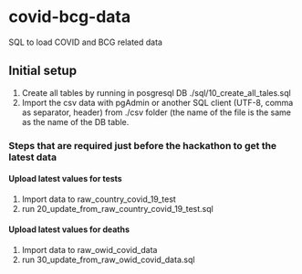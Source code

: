 # covid-bcg-data
SQL to load COVID and BCG related data

## Initial setup
1. Create all tables by running in posgresql DB ./sql/10_create_all_tales.sql
2. Import the csv data with pgAdmin or another SQL client (UTF-8, comma as separator, header) from ./csv folder (the name of the file is the same as the name of the DB table.

### Steps that are required just before the hackathon to get the latest data

#### Upload latest values for tests
1. Import data to raw_country_covid_19_test
2. run 20_update_from_raw_country_covid_19_test.sql

#### Upload latest values for deaths
1. Import data to raw_owid_covid_data
2. run 30_update_from_raw_owid_covid_data.sql



